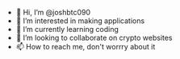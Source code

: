 - 👋 Hi, I’m @joshbtc090
- 👀 I’m interested in making applications
- 🌱 I’m currently learning coding
- 💞️ I’m looking to collaborate on crypto  websites
- 📫 How to reach me, don't worrry about it

<!---
joshbtc090/joshbtc090 is a ✨ special ✨ repository because its `README.md` (this file) appears on your GitHub profile.
You can click the Preview link to take a look at your changes.
--->
